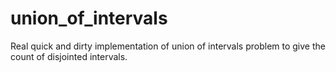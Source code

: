 # union_of_intervals
Real quick and dirty implementation of union of intervals problem to give the count of disjointed intervals.
